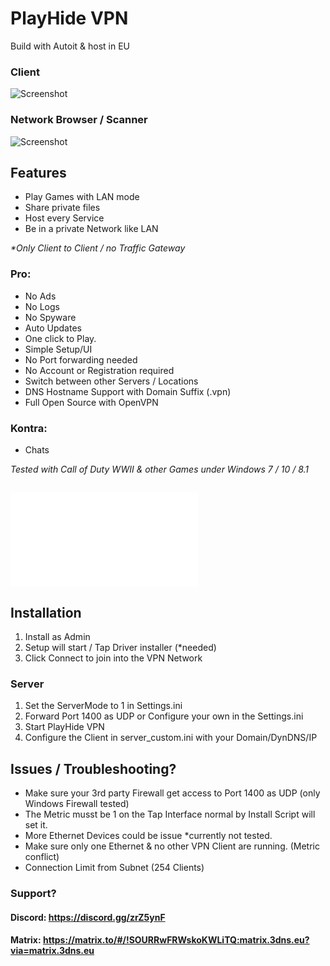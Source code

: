 # PlayHide VPN

Build with Autoit & host in EU

### Client
![Screenshot](https://github.com/DoM1niC/PlayHide/blob/master/res/client.png?raw=true)

### Network Browser / Scanner
![Screenshot](https://github.com/DoM1niC/PlayHide/raw/master/res/network-scanner.png?raw=true)

## Features
- Play Games with LAN mode
- Share private files
- Host every Service 
- Be in a private Network like LAN

_*Only Client to Client / no Traffic Gateway_

### Pro:
- No Ads
- No Logs
- No Spyware
- Auto Updates
- One click to Play.
- Simple Setup/UI
- No Port forwarding needed
- No Account or Registration required 
- Switch between other Servers / Locations
- DNS Hostname Support with Domain Suffix (.vpn)
- Full Open Source with OpenVPN

### Kontra:
- Chats

_Tested with Call of Duty WWII & other Games under Windows 7 / 10 / 8.1_

## ![Changelogs](Changelog.md)

## Installation
1. Install as Admin
2. Setup will start / Tap Driver installer (*needed)
3. Click Connect to join into the VPN Network

### Server
1. Set the ServerMode to 1 in Settings.ini
3. Forward Port 1400 as UDP or Configure your own in the Settings.ini
4. Start PlayHide VPN
5. Configure the Client in server_custom.ini with your Domain/DynDNS/IP

## Issues / Troubleshooting?
- Make sure your 3rd party Firewall get access to Port 1400 as UDP (only Windows Firewall tested)
- The Metric musst be 1 on the Tap Interface normal by Install Script will set it.
- More Ethernet Devices could be issue *currently not tested.
- Make sure only one Ethernet & no other VPN Client are running. (Metric conflict)
- Connection Limit from Subnet (254 Clients)

### Support?
#### Discord: https://discord.gg/zrZ5ynF
#### Matrix: https://matrix.to/#/!SOURRwFRWskoKWLiTQ:matrix.3dns.eu?via=matrix.3dns.eu
